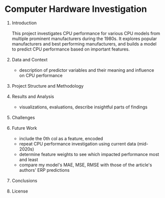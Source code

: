 # Computer Hardware Investigation
1. Introduction <br><br>
   This project investigates CPU performance for various CPU models from multiple prominent manufacturers during the 1980s. It explores popular manufacturers and best performing manufacturers, and builds a model to predict CPU performance based on important features. <br><br>
3. Data and Context <br><br>
   - description of predictor variables and their meaning and influence on CPU performance <br><br>
4. Project Structure and Methodology <br><br>
5. Results and Analysis <br><br>
   - visualizations, evaluations, describe insightful parts of findings <br><br>
6. Challenges <br><br>
7. Future Work <br><br>
   - include the 0th col as a feature, encoded
   - repeat CPU performance investigation using current data (mid-2020s)
   - determine feature weights to see which impacted performance most and least
   - compare my model's MAE, MSE, RMSE with those of the article's authors' ERP predictions <br><br>
11. Conclusions <br><br>
12. License <br><br>
